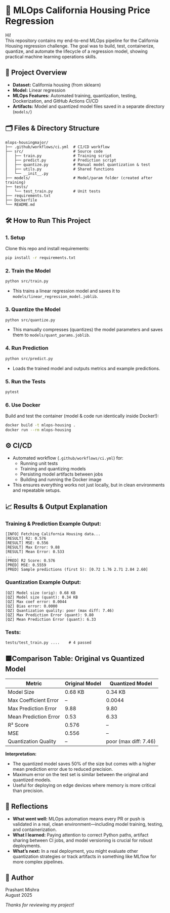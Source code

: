 
# 🏡 MLOps California Housing Price Regression

Hi!  
This repository contains my end-to-end MLOps pipeline for the California Housing regression challenge. The goal was to build, test, containerize, quantize, and automate the lifecycle of a regression model, showing practical machine learning operations skills.

## 🚀 Project Overview

- **Dataset:** California housing (from sklearn)
- **Model:** Linear regression
- **MLOps Features:** Automated training, quantization, testing, Dockerization, and GitHub Actions CI/CD
- **Artifacts:** Model and quantized model files saved in a separate directory (`models/`)

## 🗂️ Files & Directory Structure

```
mlops-housingmajor/
├── .github/workflows/ci.yml  # CI/CD workflow
├── src/                      # Source code
│   ├── train.py              # Training script
│   ├── predict.py            # Prediction script
│   ├── quantize.py           # Manual model quantization & test
│   ├── utils.py              # Shared functions
│   └── __init__.py
├── models/                   # Model/param folder (created after training)
├── tests/
│   └── test_train.py         # Unit tests
├── requirements.txt
├── Dockerfile
└── README.md
```

## 🛠️ How to Run This Project

### **1. Setup**

Clone this repo and install requirements:
```bash
pip install -r requirements.txt
```

### **2. Train the Model**

```bash
python src/train.py
```
- This trains a linear regression model and saves it to `models/linear_regression_model.joblib`.

### **3. Quantize the Model**

```bash
python src/quantize.py
```
- This manually compresses (quantizes) the model parameters and saves them to `models/quant_params.joblib`.

### **4. Run Prediction**

```bash
python src/predict.py
```
- Loads the trained model and outputs metrics and example predictions.

### **5. Run the Tests**

```bash
pytest
```

### **6. Use Docker**

Build and test the container (model & code run identically inside Docker!):
```bash
docker build -t mlops-housing .
docker run --rm mlops-housing
```

## ⚙️ CI/CD

- Automated workflow (`.github/workflows/ci.yml`) for:
  - Running unit tests
  - Training and quantizing models
  - Persisting model artifacts between jobs
  - Building and running the Docker image
- This ensures everything works not just locally, but in clean environments and repeatable setups.

## 📈 Results & Output Explanation

### **Training & Prediction Example Output:**

```
[INFO] Fetching California Housing data...
[RESULT] R2: 0.576
[RESULT] MSE: 0.556
[RESULT] Max Error: 9.88
[RESULT] Mean Error: 0.533
...
[PRED] R2 Score: 0.576
[PRED] MSE: 0.5559
[PRED] Sample predictions (first 5): [0.72 1.76 2.71 2.84 2.60]
```

### **Quantization Example Output:**

```
[QZ] Model size (orig): 0.68 KB
[QZ] Model size (quant): 0.34 KB
[QZ] Max coef error: 0.0044
[QZ] Bias error: 0.0000
[QZ] Quantization quality: poor (max diff: 7.46)
[QZ] Max Prediction Error (quant): 9.80
[QZ] Mean Prediction Error (quant): 6.33
```

### **Tests:**

```
tests/test_train.py ....    # 4 passed
```

## 🟦**Comparison Table: Original vs Quantized Model**

| Metric                  | Original Model         | Quantized Model         |
|-------------------------|-----------------------|------------------------|
| Model Size              | 0.68 KB               | 0.34 KB                |
| Max Coefficient Error   | –                     | 0.0044                 |
| Max Prediction Error    | 9.88                  | 9.80                   |
| Mean Prediction Error   | 0.53                  | 6.33                   |
| R² Score                | 0.576                 | –                      |
| MSE                     | 0.556                 | –                      |
| Quantization Quality    | –                     | poor (max diff: 7.46)  |

**Interpretation:**  
- The quantized model saves 50% of the size but comes with a higher mean prediction error due to reduced precision.  
- Maximum error on the test set is similar between the original and quantized models.
- Useful for deploying on edge devices where memory is more critical than precision.

## 📝 Reflections

- **What went well:** MLOps automation means every PR or push is validated in a real, clean environment—including model training, testing, and containerization.
- **What I learned:** Paying attention to correct Python paths, artifact sharing between CI jobs, and model versioning is crucial for robust deployments.
- **What’s next:** In a real deployment, you might evaluate other quantization strategies or track artifacts in something like MLflow for more complex pipelines.

## 👤 Author

Prashant Mishra  
August 2025


*Thanks for reviewing my project!*


